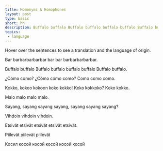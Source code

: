 ```yaml
---
title: Homonyms & Homophones
layout: post
type: basic
short: hh
description: Buffalo buffalo Buffalo buffalo buffalo buffalo Buffalo buffalo.
topics:
 - language
---
```

Hover over the sentences to see a translation and the language of origin.
<p title="'A naked barbarian bar barbarian (ie., a barbarian who frequents bars freqented by barbarians) carried a naked barbarian bar barbarian' in Danish, Norwegian and Swedish">Bar barbarbarbarbar bar bar barbarbarbarbar.</p>
<p title="'Buffalo buffalo Buffalo buffalo buffalo buffalo Buffalo buffalo' in English">Buffalo buffalo Buffalo buffalo buffalo buffalo Buffalo buffalo.</p>
<p title="'How do I eat? What do you mean, how do I eat? I eat how I eat.' in Spanish">¿Cómo como? ¿Cómo cómo como? Como como como.</p>
<p title="'Mr. Kokko, gather up a full bonfire! A full bonfire? A full bonfire.' in Finnish">Kokko, kokoo kokoon koko kokko! Koko kokkoko? Koko kokko.</p>
<p title="'I would rather be in an apple tree than a naughty boy in adversity.' in Latin">Malo malo malo malo.</p>
<p  title="'Darling, I love you dear, do you love me?' in Malay">Sayang, sayang sayang sayang, sayang sayang sayang?</p>
<p title="'Finally I was bathing in a sauna with a bunch of birch branchs' in Finnish.">Vihdoin vihdoin vihdoin.</p>
<p title="'The searching detectives are searching the searching detectives' in Finnish. (Elvis Costello was a Finnish speaker, apparently.)">Etsivät etsivät etsivät etsivät etsivät.</p>
<p title="'The hiding diatoms are hiding' in Finnish">Piilevät piilevät piilevät</p>
<p title="'A drunk cross-eyed hare was mowing grass with a curved scythe' in Russian">Косил косой косой косой косой косой</p>